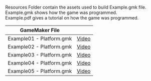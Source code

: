 Resources Folder contain the assets used to build Example.gmk file.\
Example.gmk shows how the game was programmed.\
Example.pdf gives a tutorial on how the game was programmed.

| GameMaker File |  |
| --- | --- |
|Example01 - Platform.gmk | [Video](https://vimeo.com/248778421) |
|Example02 - Platform.gmk | [Video](https://vimeo.com/248778428) |
|Example03 - Platform.gmk | [Video](https://vimeo.com/248778435) |
|Example04 - Platform.gmk | [Video](https://vimeo.com/248778448) |
|Example05 - Platform.gmk | [Video](https://vimeo.com/248778471) |

